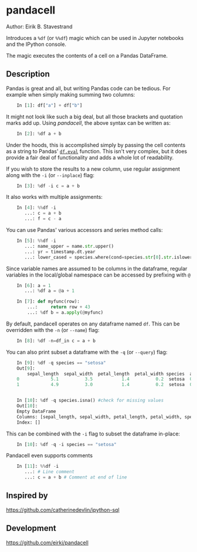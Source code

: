 # pandacell

Author: Eirik B. Stavestrand

Introduces a `%df` (or `%%df`) magic which can be used in Jupyter notebooks and the IPython console.

The magic executes the contents of a cell on a Pandas DataFrame.

## Description
Pandas is great and all, but writing Pandas code can be tedious. For example when simply making summing two columns:

```python
    In [1]: df["a"] + df["b"]
```

It might not look like such a big deal, but all those brackets and quotation marks add up.
Using *pandacell*, the above syntax can be written as:

```python
    In [2]: %df a + b
```

Under the hoods, this is accomplished simply by passing the cell contents as a string to Pandas' [`df.eval`](https://pandas.pydata.org/pandas-docs/stable/reference/api/pandas.DataFrame.eval.html) function.
This isn't very complex, but it does provide a fair deal of functionality and adds a whole lot of readability.

If you wish to store the results to a new column, use regular assignment along with the `-i` (or `--inplace`) flag:

```python
    In [3]: %df -i c = a + b
```
It also works with multiple assignments:

```python
    In [4]: %%df -i
       ...: c = a + b
       ...: f = c - a
```
You can use Pandas' various accessors and series method calls:

```python
    In [5]: %%df -i
       ...: name_upper = name.str.upper()
       ...: yr = timestamp.dt.year
       ...: lower_cased = species.where(cond=species.str[0].str.islower(), other=None)
```

Since variable names are assumed to be columns in the dataframe, regular variables in the local/global namespace can be accessed by prefixing with `@`

```python
    In [6]: a = 1
       ...: %df a = @a + 1

    In [7]: def myfunc(row):
        ...:     return row + 43
        ...: %df b = a.apply(@myfunc)
```

By default, pandacell operates on any dataframe named `df`. This can be overridden with the `-n` (or `--name`) flag:

```python
    In [8]: %df -n=df_in c = a + b
```

You can also print subset a dataframe with the `-q` (or `--query`) flag:

```python
    In [9]: %df -q species == "setosa"
    Out[9]:
        sepal_length  sepal_width  petal_length  petal_width species  a
    0            5.1          3.5           1.4          0.2  setosa  0
    1            4.9          3.0           1.4          0.2  setosa  0


    In [10]: %df -q species.isna() #check for missing values
    Out[10]:
    Empty DataFrame
    Columns: [sepal_length, sepal_width, petal_length, petal_width, species]
    Index: []
```

This can be combined with the `-i` flag to subset the dataframe in-place:

```python
    In [10]: %df -q -i species == "setosa"
```

Pandacell even supports comments

```python
    In [11]: %%df -i
       ...: # Line comment
       ...: c = a + b # Comment at end of line
```


## Inspired by
https://github.com/catherinedevlin/ipython-sql


## Development
https://github.com/eirki/pandacell
